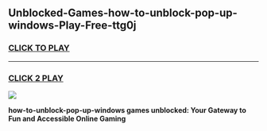 
## Unblocked-Games-how-to-unblock-pop-up-windows-Play-Free-ttg0j
<h3>
<a href="https://premium76.site?title=how-to-unblock-pop-up-windows&ref=23A">CLICK TO PLAY</a></h3>
<hr>

<h3>
<a href="https://premium76.site?title=how-to-unblock-pop-up-windows&ref=23A">CLICK 2 PLAY</a>
  
</h3>

<a href="https://premium76.site?title=how-to-unblock-pop-up-windows&ref=23A"><img src="https://clearcache.store/games.png"></a>


**how-to-unblock-pop-up-windows games unblocked: Your Gateway to Fun and Accessible Online Gaming**
